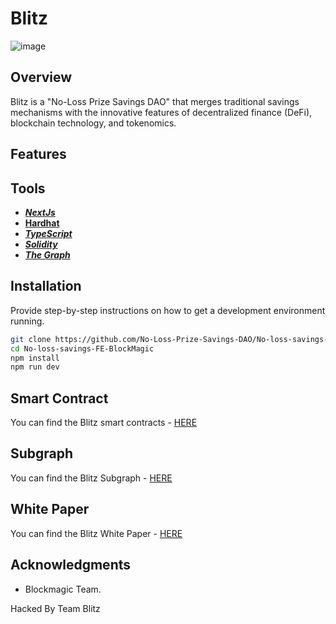 # Blitz

![image](https://github.com/JeffreyJoel/No-loss-savings-FE-block-magic/assets/72028836/40cab129-dda9-4939-85b1-144133ff32fc)

## Overview
Blitz is a "No-Loss Prize Savings DAO" that merges traditional savings mechanisms with the innovative features of decentralized finance (DeFi), blockchain technology, and tokenomics.

## Features

## Tools

- [**_NextJs_**](https://nextjs.org/)
- [**Hardhat**](https://hardhat.org/)
- [**_TypeScript_**](https://www.typescriptlang.org/)
- [**_Solidity_**](https://soliditylang.org/)
- [**_The Graph_**](https://thegraph.com/studio/)

## Installation

Provide step-by-step instructions on how to get a development environment running.

```bash
git clone https://github.com/No-Loss-Prize-Savings-DAO/No-loss-savings-FE-BlockMagic.git
cd No-loss-savings-FE-BlockMagic
npm install
npm run dev
```
## Smart Contract

You can find the Blitz smart contracts - [HERE](https://github.com/No-Loss-Prize-Savings-DAO/SmartContracts-BlockMagic)

## Subgraph

You can find the Blitz Subgraph - [HERE](https://github.com/No-Loss-Prize-Savings-DAO/No-Loss-Savings-Subgraph)

## White Paper

You can find the Blitz White Paper - [HERE](https://drive.google.com/file/d/1m7Kjn1KrtOwJHSqhZXfh-elOSPnHHq3E/view?usp=drive_link)

## Acknowledgments

- Blockmagic Team.

Hacked By Team Blitz
